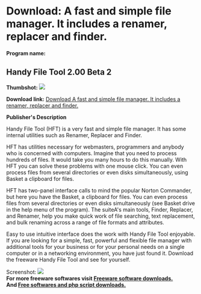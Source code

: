 # Download: A fast and simple file manager. It includes a renamer, replacer and finder.

**Program name:**

## Handy File Tool 2.00 Beta 2

  
**Thumbshot:** ![](http://www.freewarefiles.com/screenshot/hndyfiletool_md.jpg)   
  
**Download link:** [Download A fast and simple file manager. It includes a renamer, replacer and finder.](http://freesoftwares.boysofts.com/Handy-File-Tool-V_program_19897.html)  
  


**Publisher's Description**  
  


Handy File Tool (HFT) is a very fast and simple file manager. It has some internal utilities such as Renamer, Replacer and Finder. 

HFT has utilities necessary for webmasters, programmers and anybody who is concerned with computers. Imagine that you need to process hundreds of files. It would take you many hours to do this manually. With HFT you can solve these problems with one mouse click. You can even process files from several directories or even disks simultaneously, using Basket a clipboard for files. 

HFT has two-panel interface calls to mind the popular Norton Commander, but here you have the Basket, a clipboard for files. You can even process files from several directories or even disks simultaneously (see Basket drive in the help menu of the program). The suiteA's main tools, Finder, Replacer, and Renamer, help you make quick work of file searching, text replacement, and bulk renaming across a range of file formats and attributes. 

Easy to use intuitive interface does the work with Handy File Tool enjoyable. If you are looking for a simple, fast, powerful and flexible file manager with additional tools for your business or for your personal needs on a single computer or in a networking environment, you have just found it. Download the freeware Handy File Tool and see for yourself. 

  
  
Screenshot: ![](http://www.freewarefiles.com/screenshot/hndyfiletool.jpg)   
**For more freeware softwares visit [Freeware software downloads.](http://freesoftwares.boysofts.com/)**   
**And [Free softwares and php script downloads.](http://www.boysofts.com/)**
